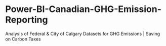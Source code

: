 # Power-BI-Canadian-GHG-Emission-Reporting
Analysis of Federal &amp; City of Calgary Datasets​ for GHG Emissions | Saving on Carbon Taxes
